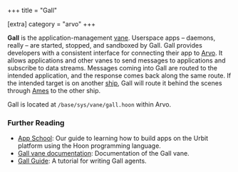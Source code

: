 +++
title = "Gall"

[extra]
category = "arvo"
+++

**Gall** is the application-management [vane](/reference/glossary/vane). Userspace apps –⁠ daemons, really –⁠ are started, stopped, and sandboxed by Gall. Gall provides developers with a consistent interface for connecting their app to [Arvo](/reference/glossary/arvo). It allows applications and other vanes to send messages to applications and subscribe to data streams. Messages coming into Gall are routed to the intended application, and the response comes back along the same route. If the intended target is on another [ship](/reference/glossary/ship), Gall will route it behind the scenes through [Ames](/reference/glossary/ames) to the other ship.

Gall is located at `/base/sys/vane/gall.hoon` within Arvo.

### Further Reading

- [App School](/guides/core/app-school/): Our guide to learning how to build apps on the Urbit platform using the Hoon programming language.
- [Gall vane documentation](/reference/arvo/gall/gall): Documentation of the Gall vane.
- [Gall Guide](/guides/core/app-school): A tutorial for writing Gall agents.
